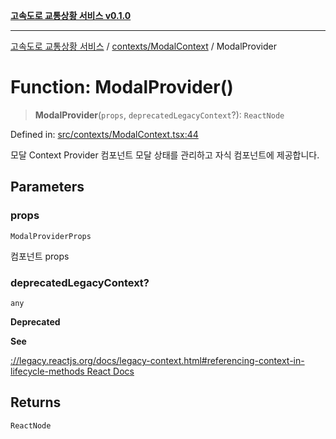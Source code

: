 [**고속도로 교통상황 서비스 v0.1.0**](../../../README.md)

***

[고속도로 교통상황 서비스](../../../modules.md) / [contexts/ModalContext](../README.md) / ModalProvider

# Function: ModalProvider()

> **ModalProvider**(`props`, `deprecatedLegacyContext`?): `ReactNode`

Defined in: [src/contexts/ModalContext.tsx:44](https://github.com/ksheyon123/road-status-preview/blob/f8475dd9e1f35d9b8acf92ef20ed9d0782a8bb42/src/contexts/ModalContext.tsx#L44)

모달 Context Provider 컴포넌트
모달 상태를 관리하고 자식 컴포넌트에 제공합니다.

## Parameters

### props

`ModalProviderProps`

컴포넌트 props

### deprecatedLegacyContext?

`any`

**Deprecated**

**See**

[://legacy.reactjs.org/docs/legacy-context.html#referencing-context-in-lifecycle-methods React Docs](../../../https/README.md)

## Returns

`ReactNode`
